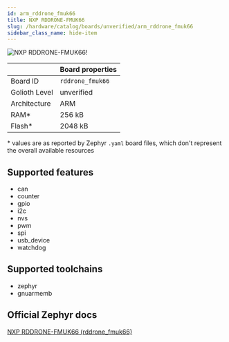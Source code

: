 ```yaml
---
id: arm_rddrone_fmuk66
title: NXP RDDRONE-FMUK66
slug: /hardware/catalog/boards/unverified/arm_rddrone_fmuk66
sidebar_class_name: hide-item
---
```


[//]: # (This is an auto-generated file, do not edit! Changes to it will be lost upon re-generation)

![NXP RDDRONE-FMUK66!](/img/boards/arm/rddrone_fmuk66.jpg "NXP RDDRONE-FMUK66")

|                | Board properties     |
| -------------  | -------------------- |
| Board ID       | `rddrone_fmuk66` |
| Golioth Level  | unverified       |
| Architecture   | ARM |
| RAM*           | 256 kB |
| Flash*         | 2048 kB |

\* values are as reported by Zephyr `.yaml` board files, which don't represent the overall available resources



## Supported features

* can
* counter
* gpio
* i2c
* nvs
* pwm
* spi
* usb_device
* watchdog

## Supported toolchains

* zephyr
* gnuarmemb

## Official Zephyr docs

[NXP RDDRONE-FMUK66 (rddrone_fmuk66)](https://docs.zephyrproject.org/latest/boards/arm/rddrone_fmuk66/doc/index.html)
